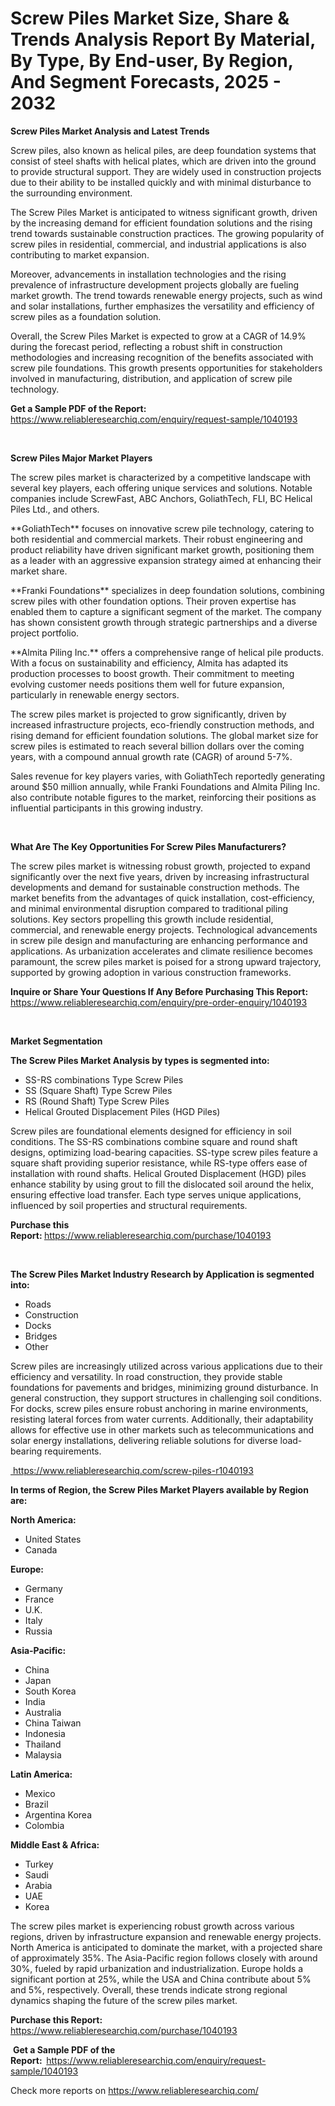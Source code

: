 <p><h1>Screw Piles Market Size, Share & Trends Analysis Report By Material, By Type, By End-user, By Region, And Segment Forecasts, 2025 - 2032</h1></p><p><strong>Screw Piles Market Analysis and Latest Trends</strong></p>
<p><p>Screw piles, also known as helical piles, are deep foundation systems that consist of steel shafts with helical plates, which are driven into the ground to provide structural support. They are widely used in construction projects due to their ability to be installed quickly and with minimal disturbance to the surrounding environment. </p><p>The Screw Piles Market is anticipated to witness significant growth, driven by the increasing demand for efficient foundation solutions and the rising trend towards sustainable construction practices. The growing popularity of screw piles in residential, commercial, and industrial applications is also contributing to market expansion. </p><p>Moreover, advancements in installation technologies and the rising prevalence of infrastructure development projects globally are fueling market growth. The trend towards renewable energy projects, such as wind and solar installations, further emphasizes the versatility and efficiency of screw piles as a foundation solution. </p><p>Overall, the Screw Piles Market is expected to grow at a CAGR of 14.9% during the forecast period, reflecting a robust shift in construction methodologies and increasing recognition of the benefits associated with screw pile foundations. This growth presents opportunities for stakeholders involved in manufacturing, distribution, and application of screw pile technology.</p></p>
<p><strong>Get a Sample PDF of the Report:&nbsp;</strong> <a href="https://www.reliableresearchiq.com/enquiry/request-sample/1040193?utm_campaign=2324&utm_medium=2&utm_source=Github&utm_content=ia&utm_term=02042025&utm_id=screw-piles">https://www.reliableresearchiq.com/enquiry/request-sample/1040193</a></p>
<p>&nbsp;</p>
<p><strong>Screw Piles Major Market Players</strong></p>
<p><p>The screw piles market is characterized by a competitive landscape with several key players, each offering unique services and solutions. Notable companies include ScrewFast, ABC Anchors, GoliathTech, FLI, BC Helical Piles Ltd., and others.</p><p>**GoliathTech** focuses on innovative screw pile technology, catering to both residential and commercial markets. Their robust engineering and product reliability have driven significant market growth, positioning them as a leader with an aggressive expansion strategy aimed at enhancing their market share.</p><p>**Franki Foundations** specializes in deep foundation solutions, combining screw piles with other foundation options. Their proven expertise has enabled them to capture a significant segment of the market. The company has shown consistent growth through strategic partnerships and a diverse project portfolio.</p><p>**Almita Piling Inc.** offers a comprehensive range of helical pile products. With a focus on sustainability and efficiency, Almita has adapted its production processes to boost growth. Their commitment to meeting evolving customer needs positions them well for future expansion, particularly in renewable energy sectors.</p><p>The screw piles market is projected to grow significantly, driven by increased infrastructure projects, eco-friendly construction methods, and rising demand for efficient foundation solutions. The global market size for screw piles is estimated to reach several billion dollars over the coming years, with a compound annual growth rate (CAGR) of around 5-7%.</p><p>Sales revenue for key players varies, with GoliathTech reportedly generating around $50 million annually, while Franki Foundations and Almita Piling Inc. also contribute notable figures to the market, reinforcing their positions as influential participants in this growing industry.</p></p>
<p>&nbsp;</p>
<p><strong>What Are The Key Opportunities For Screw Piles Manufacturers?</strong></p>
<p><p>The screw piles market is witnessing robust growth, projected to expand significantly over the next five years, driven by increasing infrastructural developments and demand for sustainable construction methods. The market benefits from the advantages of quick installation, cost-efficiency, and minimal environmental disruption compared to traditional piling solutions. Key sectors propelling this growth include residential, commercial, and renewable energy projects. Technological advancements in screw pile design and manufacturing are enhancing performance and applications. As urbanization accelerates and climate resilience becomes paramount, the screw piles market is poised for a strong upward trajectory, supported by growing adoption in various construction frameworks.</p></p>
<p><strong>Inquire or Share Your Questions If Any Before Purchasing This Report:</strong> <a href="https://www.reliableresearchiq.com/enquiry/pre-order-enquiry/1040193?utm_campaign=2324&utm_medium=2&utm_source=Github&utm_content=ia&utm_term=02042025&utm_id=screw-piles">https://www.reliableresearchiq.com/enquiry/pre-order-enquiry/1040193</a></p>
<p>&nbsp;</p>
<p><strong>Market Segmentation</strong></p>
<p><strong>The Screw Piles Market Analysis by types is segmented into:</strong></p>
<p><ul><li>SS-RS combinations Type Screw Piles</li><li>SS (Square Shaft) Type Screw Piles</li><li>RS (Round Shaft) Type Screw Piles</li><li>Helical Grouted Displacement Piles (HGD Piles)</li></ul></p>
<p><p>Screw piles are foundational elements designed for efficiency in soil conditions. The SS-RS combinations combine square and round shaft designs, optimizing load-bearing capacities. SS-type screw piles feature a square shaft providing superior resistance, while RS-type offers ease of installation with round shafts. Helical Grouted Displacement (HGD) piles enhance stability by using grout to fill the dislocated soil around the helix, ensuring effective load transfer. Each type serves unique applications, influenced by soil properties and structural requirements.</p></p>
<p><strong>Purchase this Report:&nbsp;</strong><a href="https://www.reliableresearchiq.com/purchase/1040193?utm_campaign=2324&utm_medium=2&utm_source=Github&utm_content=ia&utm_term=02042025&utm_id=screw-piles">https://www.reliableresearchiq.com/purchase/1040193</a></p>
<p>&nbsp;</p>
<p><strong>The Screw Piles Market Industry Research by Application is segmented into:</strong></p>
<p><ul><li>Roads</li><li>Construction</li><li>Docks</li><li>Bridges</li><li>Other</li></ul></p>
<p><p>Screw piles are increasingly utilized across various applications due to their efficiency and versatility. In road construction, they provide stable foundations for pavements and bridges, minimizing ground disturbance. In general construction, they support structures in challenging soil conditions. For docks, screw piles ensure robust anchoring in marine environments, resisting lateral forces from water currents. Additionally, their adaptability allows for effective use in other markets such as telecommunications and solar energy installations, delivering reliable solutions for diverse load-bearing requirements.</p></p>
<p><a href="https://www.reliableresearchiq.com/screw-piles-r1040193?utm_campaign=2324&utm_medium=2&utm_source=Github&utm_content=ia&utm_term=02042025&utm_id=screw-piles">&nbsp;https://www.reliableresearchiq.com/screw-piles-r1040193</a></p>
<p><strong>In terms of Region, the Screw Piles Market Players available by Region are:</strong></p>
<p>
    <p> <strong> North America: </strong>
        <ul>
            <li>United States</li>
            <li>Canada</li>
        </ul>
        </p> 
    <p> <strong> Europe: </strong>
        <ul>
            <li>Germany</li>
            <li>France</li>
            <li>U.K.</li>
            <li>Italy</li>
            <li>Russia</li>
        </ul>
        </p> 
    <p> <strong> Asia-Pacific: </strong>
        <ul>
            <li>China</li>
            <li>Japan</li>
            <li>South Korea</li>
            <li>India</li>
            <li>Australia</li>
            <li>China Taiwan</li>
            <li>Indonesia</li>
            <li>Thailand</li>
            <li>Malaysia</li>
        </ul>
        </p> 
    <p> <strong> Latin America: </strong>
        <ul>
            <li>Mexico</li>
            <li>Brazil</li>
            <li>Argentina Korea</li>
            <li>Colombia</li>
        </ul>
        </p> 
    <p> <strong> Middle East & Africa: </strong>
        <ul>
            <li>Turkey</li>
            <li>Saudi</li>
            <li>Arabia</li>
            <li>UAE</li>
            <li>Korea</li>
        </ul>
    </p>
    </p>
<p><p>The screw piles market is experiencing robust growth across various regions, driven by infrastructure expansion and renewable energy projects. North America is anticipated to dominate the market, with a projected share of approximately 35%. The Asia-Pacific region follows closely with around 30%, fueled by rapid urbanization and industrialization. Europe holds a significant portion at 25%, while the USA and China contribute about 5% and 5%, respectively. Overall, these trends indicate strong regional dynamics shaping the future of the screw piles market.</p></p>
<p><strong>Purchase this Report: </strong><a href="https://www.reliableresearchiq.com/purchase/1040193?utm_campaign=2324&utm_medium=2&utm_source=Github&utm_content=ia&utm_term=02042025&utm_id=screw-piles">https://www.reliableresearchiq.com/purchase/1040193</a></p>
<p>&nbsp;<strong>Get a Sample PDF of the Report:&nbsp;&nbsp;</strong><a href="https://www.reliableresearchiq.com/enquiry/request-sample/1040193?utm_campaign=2324&utm_medium=2&utm_source=Github&utm_content=ia&utm_term=02042025&utm_id=screw-piles">https://www.reliableresearchiq.com/enquiry/request-sample/1040193</a></p>
<p><strong></strong></p>
<p>Check more reports on <a href="https://www.reliableresearchiq.com/?utm_campaign=2324&utm_medium=2&utm_source=Github&utm_content=ia&utm_term=02042025&utm_id=screw-piles">https://www.reliableresearchiq.com/</a></p>